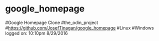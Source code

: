 # google_homepage
#Google Homepage Clone
#the_odin_project
#https://github.com/JosefTinagan/google_homepage
#Linux
#Windows logged on: 10:10pm 8/29/2016
